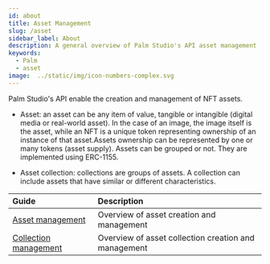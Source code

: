 ```yaml
---
id: about
title: Asset Management
slug: /asset
sidebar_label: About
description: A general overview of Palm Studio's API asset management
keywords:
  - Palm
  - asset
image:  ../static/img/icon-numbers-complex.svg
---
```


Palm Studio's API enable the creation and management of NFT assets.

* Asset: an asset can be any item of value, tangible or intangible (digital media or real-world asset). In the case of an image, the image itself is the asset, while an NFT is a unique token representing ownership of an instance of that asset.Assets ownership can be represented by one or many tokens (asset supply). Assets can be grouped or not. They are implemented using ERC-1155.

* Asset collection: collections are groups of assets. A collection can include assets that have similar or different characteristics.


| Guide | Description |
|:------|:------------|
| [Asset management](asset/management) | Overview of asset creation and management |
| [Collection management](asset/collection-management) | Overview of asset collection creation and management |
